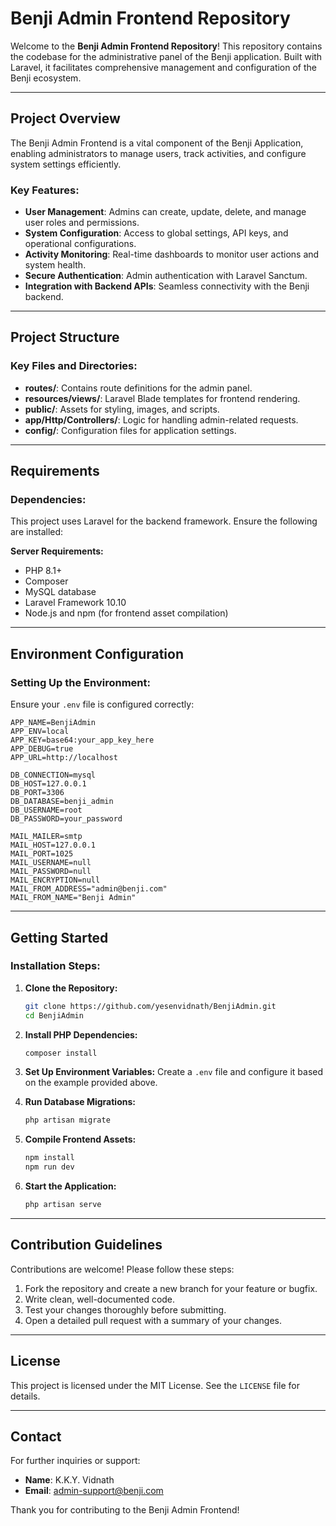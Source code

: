 
# Benji Admin Frontend Repository

Welcome to the **Benji Admin Frontend Repository**! This repository contains the codebase for the administrative panel of the Benji application. Built with Laravel, it facilitates comprehensive management and configuration of the Benji ecosystem.

---

## Project Overview

The Benji Admin Frontend is a vital component of the Benji Application, enabling administrators to manage users, track activities, and configure system settings efficiently.

### Key Features:
- **User Management**: Admins can create, update, delete, and manage user roles and permissions.
- **System Configuration**: Access to global settings, API keys, and operational configurations.
- **Activity Monitoring**: Real-time dashboards to monitor user actions and system health.
- **Secure Authentication**: Admin authentication with Laravel Sanctum.
- **Integration with Backend APIs**: Seamless connectivity with the Benji backend.

---

## Project Structure

### Key Files and Directories:

- **routes/**: Contains route definitions for the admin panel.
- **resources/views/**: Laravel Blade templates for frontend rendering.
- **public/**: Assets for styling, images, and scripts.
- **app/Http/Controllers/**: Logic for handling admin-related requests.
- **config/**: Configuration files for application settings.

---

## Requirements

### Dependencies:
This project uses Laravel for the backend framework. Ensure the following are installed:

**Server Requirements:**
- PHP 8.1+
- Composer
- MySQL database
- Laravel Framework 10.10
- Node.js and npm (for frontend asset compilation)

---

## Environment Configuration

### Setting Up the Environment:
Ensure your `.env` file is configured correctly:

```env
APP_NAME=BenjiAdmin
APP_ENV=local
APP_KEY=base64:your_app_key_here
APP_DEBUG=true
APP_URL=http://localhost

DB_CONNECTION=mysql
DB_HOST=127.0.0.1
DB_PORT=3306
DB_DATABASE=benji_admin
DB_USERNAME=root
DB_PASSWORD=your_password

MAIL_MAILER=smtp
MAIL_HOST=127.0.0.1
MAIL_PORT=1025
MAIL_USERNAME=null
MAIL_PASSWORD=null
MAIL_ENCRYPTION=null
MAIL_FROM_ADDRESS="admin@benji.com"
MAIL_FROM_NAME="Benji Admin"
```

---

## Getting Started

### Installation Steps:

1. **Clone the Repository:**
   ```bash
   git clone https://github.com/yesenvidnath/BenjiAdmin.git
   cd BenjiAdmin
   ```

2. **Install PHP Dependencies:**
   ```bash
   composer install
   ```

3. **Set Up Environment Variables:**
   Create a `.env` file and configure it based on the example provided above.

4. **Run Database Migrations:**
   ```bash
   php artisan migrate
   ```

5. **Compile Frontend Assets:**
   ```bash
   npm install
   npm run dev
   ```

6. **Start the Application:**
   ```bash
   php artisan serve
   ```

---

## Contribution Guidelines

Contributions are welcome! Please follow these steps:

1. Fork the repository and create a new branch for your feature or bugfix.
2. Write clean, well-documented code.
3. Test your changes thoroughly before submitting.
4. Open a detailed pull request with a summary of your changes.

---

## License

This project is licensed under the MIT License. See the `LICENSE` file for details.

---

## Contact

For further inquiries or support:
- **Name**: K.K.Y. Vidnath
- **Email**: admin-support@benji.com

Thank you for contributing to the Benji Admin Frontend!
